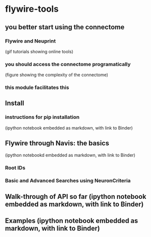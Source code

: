 # flywire-tools

## you better start using the connectome
### Flywire and Neuprint 
(gif tutorials showing online tools)
### you should access the connectome programatically 
(figure showing the complexity of the connectome)
### this module facilitates this 

## Install
### instructions for pip installation
(ipython notebook embedded as markdown, with link to Binder)

## Flywire through Navis: the basics 
(ipython  notebookd embedded as markdown, with link to Binder)
### Root IDs
### Basic and Advanced Searches using NeuronCriteria
### 

## Walk-through of API so far (ipython notebook embedded as markdown, with link to Binder)

## Examples (ipython notebook embedded as markdown, with link to Binder)